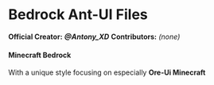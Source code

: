 # Bedrock Ant-UI Files
**Official Creator:** ***@Antony_XD***
**Contributors:** *(none)*

#### Minecraft Bedrock

With a unique style focusing on especially **Ore-Ui Minecraft**